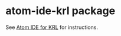 # atom-ide-krl package

See [Atom IDE for KRL](https://picolabs.atlassian.net/wiki/spaces/docs/pages/915996742/Atom+Editor+with+KRL) for instructions.

